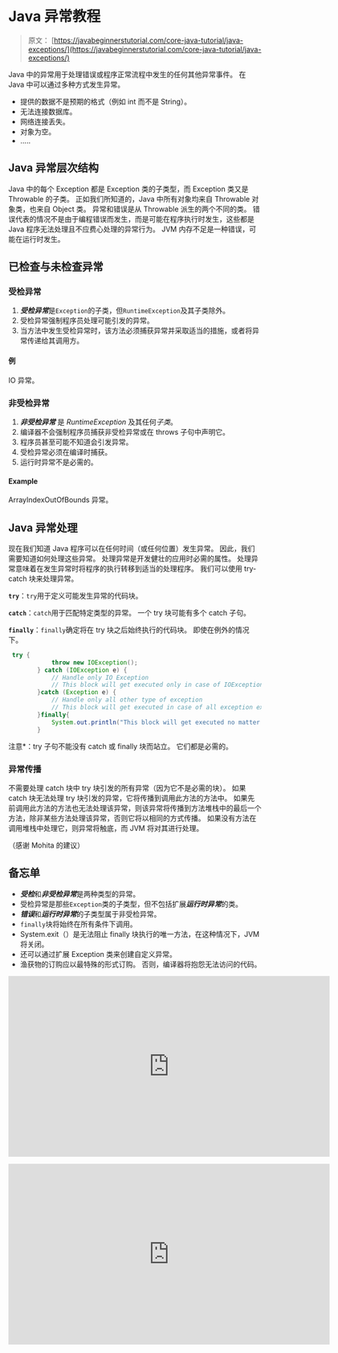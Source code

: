 # Java 异常教程

> 原文： [https://javabeginnerstutorial.com/core-java-tutorial/java-exceptions/](https://javabeginnerstutorial.com/core-java-tutorial/java-exceptions/)

Java 中的异常用于处理错误或程序正常流程中发生的任何其他异常事件。 在 Java 中可以通过多种方式发生异常。

*   提供的数据不是预期的格式（例如 int 而不是 String）。
*   无法连接数据库。
*   网络连接丢失。
*   对象为空。
*   …..

## Java 异常层次结构

Java 中的每个 Exception 都是 Exception 类的子类型，而 Exception 类又是 Throwable 的子类。 正如我们所知道的，Java 中所有对象均来自 Throwable 对象类，也来自 Object 类。 异常和错误是从 Throwable 派生的两个不同的类。 错误代表的情况不是由于编程错误而发生，而是可能在程序执行时发生，这些都是 Java 程序无法处理且不应费心处理的异常行为。 JVM 内存不足是一种错误，可能在运行时发生。

## 已检查与未检查异常

### 受检异常

1.  ***受检异常***是`Exception`的子类，但`RuntimeException`及其子类除外。
2.  受检异常强制程序员处理可能引发的异常。
3.  当方法中发生受检异常时，该方法必须捕获异常并采取适当的措施，或者将异常传递给其调用方。

#### 例

IO 异常。

### 非受检异常

1.  ***非受检异常*** 是 *RuntimeException* 及其任何*子类*。
2.  编译器不会强制程序员捕获非受检异常或在 throws 子句中声明它。
3.  程序员甚至可能不知道会引发异常。
4.  受检异常必须在编译时捕获。
5.  运行时异常不是必需的。

#### Example

ArrayIndexOutOfBounds 异常。

## Java 异常处理

现在我们知道 Java 程序可以在任何时间（或任何位置）发生异常。 因此，我们需要知道如何处理这些异常。 处理异常是开发健壮的应用时必需的属性。 处理异常意味着在发生异常时将程序的执行转移到适当的处理程序。 我们可以使用 try-catch 块来处理异常。

**`try`**：`try`用于定义可能发生异常的代码块。

**`catch`**：`catch`用于匹配特定类型的异常。 一个 try 块可能有多个 catch 子句。

**`finally`**：`finally`确定将在 try 块之后始终执行的代码块。 即使在例外的情况下。

```java
 try {
			throw new IOException();
		} catch (IOException e) {
			// Handle only IO Exception
			// This block will get executed only in case of IOException
		}catch (Exception e) {
			// Handle only all other type of exception
			// This block will get executed in case of all exception except IOException
		}finally{
			System.out.println("This block will get executed no matter exception occur or not");
		}
```

注意*：try 子句不能没有 catch 或 finally 块而站立。 它们都是必需的。

### 异常传播

不需要处理 catch 块中 try 块引发的所有异常（因为它不是必需的块）。 如果 catch 块无法处理 try 块引发的异常，它将传播到调用此方法的方法中。 如果先前调用此方法的方法也无法处理该异常，则该异常将传播到方法堆栈中的最后一个方法，除非某些方法处理该异常，否则它将以相同的方式传播。 如果没有方法在调用堆栈中处理它，则异常将触底，而 JVM 将对其进行处理。

（感谢 Mohita 的建议）

## 备忘单

*   ***受检***和***非受检异常***是两种类型的异常。
*   受检异常是那些`Exception`类的子类型，但不包括扩展***运行时异常***的类。
*   ***错误***和***运行时异常***的子类型属于非受检异常。
*   `finally`块将始终在所有条件下调用。
*   System.exit（）是无法阻止 finally 块执行的唯一方法，在这种情况下，JVM 将关闭。
*   还可以通过扩展 Exception 类来创建自定义异常。
*   渔获物的订购应以最特殊的形式订购。 否则，编译器将抱怨无法访问的代码。

<noscript><iframe allow="accelerometer; autoplay; encrypted-media; gyroscope; picture-in-picture" allowfullscreen="" frameborder="0" height="360" src="https://www.youtube.com/embed/bpHcP14Onp4?start=1&amp;feature=oembed" title="Java Try Catch Finally" width="640"></iframe></noscript>

<noscript><iframe allow="accelerometer; autoplay; encrypted-media; gyroscope; picture-in-picture" allowfullscreen="" frameborder="0" height="360" src="https://www.youtube.com/embed/bYY6SWnMpz4?start=1&amp;feature=oembed" title="Java Exception hierarchy" width="640"></iframe></noscript>

